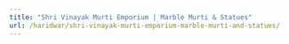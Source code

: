 ```yaml
---
title: "Shri Vinayak Murti Emporium | Marble Murti & Statues"
url: /haridwar/shri-vinayak-murti-emporium-marble-murti-and-statues/
---
```

